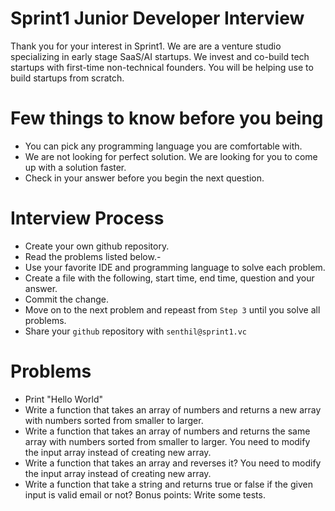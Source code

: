 # Sprint1 Junior Developer Interview

Thank you for your interest in Sprint1. We are are a venture studio specializing in early stage SaaS/AI startups. We invest and co-build tech startups with first-time non-technical founders. You will be helping use to build startups from scratch.

# Few things to know before you being
- You can pick any programming language you are comfortable with.
- We are not looking for perfect solution. We are looking for you to come up with a solution faster.
- Check in your answer before you begin the next question.

# Interview Process
- Create your own github repository.
- Read the problems listed below.- 
- Use your favorite IDE and programming language to solve each problem.
- Create a file with the following, start time, end time, question and your answer.
- Commit the change.
- Move on to the next problem and repeast from `Step 3` until you solve all problems.
- Share your `github` repository with `senthil@sprint1.vc`

# Problems
- Print "Hello World"
- Write a function that takes an array of numbers and returns a new array with numbers sorted from smaller to larger.
- Write a function that takes an array of numbers and returns the same array with numbers sorted from smaller to larger. You need to modify the input array instead of creating new array.
- Write a function that takes an array and reverses it? You need to modify the input array instead of creating new array.
- Write a function that take a string and returns true or false if the given input is valid email or not? Bonus points: Write some tests.
